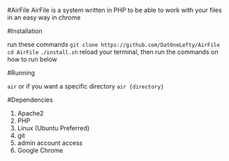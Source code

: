 #AirFile
AirFile is a system written in PHP to be able to work with your files in an easy way in chrome

#Installation

run these commands
`git clone https://github.com/DatOneLefty/AirFile`
`cd AirFile`
`./install.sh`
reload your terminal, then run the commands on how to run below

#Running

`air`
or if you want a specific directory
`air {directory}`

#Dependencies
1.  Apache2
2.  PHP
3.  Linux (Ubuntu Preferred)
4.  git
5.  admin account access
6.  Google Chrome
